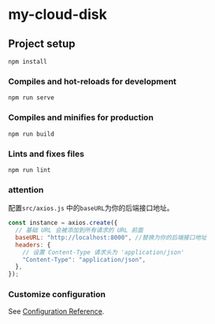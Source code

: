 # my-cloud-disk

## Project setup

```
npm install
```

### Compiles and hot-reloads for development
```
npm run serve
```

### Compiles and minifies for production
```
npm run build
```

### Lints and fixes files
```
npm run lint
```

### attention

配置`src/axios.js` 中的`baseURL`为你的后端接口地址。
```javascript
const instance = axios.create({
  // 基础 URL 会被添加到所有请求的 URL 前面
  baseURL: "http://localhost:8000", //替换为你的后端接口地址
  headers: {
    // 设置 Content-Type 请求头为 'application/json'
    "Content-Type": "application/json",
  },
});
```

### Customize configuration
See [Configuration Reference](https://cli.vuejs.org/config/).
